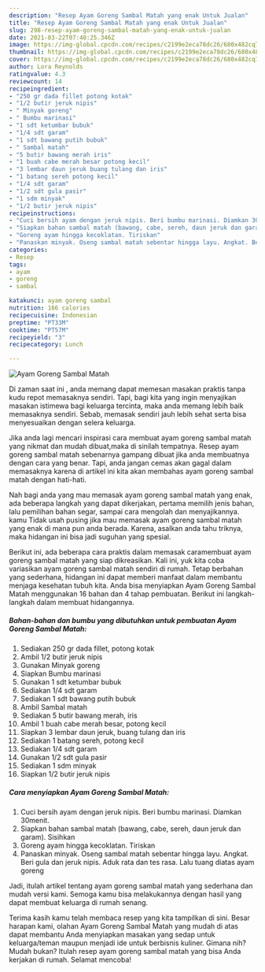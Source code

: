 ```yaml
---
description: "Resep Ayam Goreng Sambal Matah yang enak Untuk Jualan"
title: "Resep Ayam Goreng Sambal Matah yang enak Untuk Jualan"
slug: 298-resep-ayam-goreng-sambal-matah-yang-enak-untuk-jualan
date: 2021-03-22T07:40:25.346Z
image: https://img-global.cpcdn.com/recipes/c2199e2eca78dc26/680x482cq70/ayam-goreng-sambal-matah-foto-resep-utama.jpg
thumbnail: https://img-global.cpcdn.com/recipes/c2199e2eca78dc26/680x482cq70/ayam-goreng-sambal-matah-foto-resep-utama.jpg
cover: https://img-global.cpcdn.com/recipes/c2199e2eca78dc26/680x482cq70/ayam-goreng-sambal-matah-foto-resep-utama.jpg
author: Lora Reynolds
ratingvalue: 4.3
reviewcount: 14
recipeingredient:
- "250 gr dada fillet potong kotak"
- "1/2 butir jeruk nipis"
- " Minyak goreng"
- " Bumbu marinasi"
- "1 sdt ketumbar bubuk"
- "1/4 sdt garam"
- "1 sdt bawang putih bubuk"
- " Sambal matah"
- "5 butir bawang merah iris"
- "1 buah cabe merah besar potong kecil"
- "3 lembar daun jeruk buang tulang dan iris"
- "1 batang sereh potong kecil"
- "1/4 sdt garam"
- "1/2 sdt gula pasir"
- "1 sdm minyak"
- "1/2 butir jeruk nipis"
recipeinstructions:
- "Cuci bersih ayam dengan jeruk nipis. Beri bumbu marinasi. Diamkan 30menit."
- "Siapkan bahan sambal matah (bawang, cabe, sereh, daun jeruk dan garam). Sisihkan"
- "Goreng ayam hingga kecoklatan. Tiriskan"
- "Panaskan minyak. Oseng sambal matah sebentar hingga layu. Angkat. Beri gula dan jeruk nipis. Aduk rata dan tes rasa. Lalu tuang diatas ayam goreng"
categories:
- Resep
tags:
- ayam
- goreng
- sambal

katakunci: ayam goreng sambal 
nutrition: 166 calories
recipecuisine: Indonesian
preptime: "PT33M"
cooktime: "PT57M"
recipeyield: "3"
recipecategory: Lunch

---
```



![Ayam Goreng Sambal Matah](https://img-global.cpcdn.com/recipes/c2199e2eca78dc26/680x482cq70/ayam-goreng-sambal-matah-foto-resep-utama.jpg)

Di zaman  saat ini , anda memang dapat memesan masakan praktis tanpa kudu repot memasaknya sendiri. Tapi, bagi kita yang ingin menyajikan masakan istimewa bagi keluarga tercinta, maka anda memang lebih baik memasaknya sendiri. Sebab, memasak sendiri jauh lebih sehat serta bisa menyesuaikan dengan selera keluarga.

Jika anda lagi mencari inspirasi cara membuat ayam goreng sambal matah yang nikmat dan mudah dibuat,maka di sinilah tempatnya. Resep ayam goreng sambal matah  sebenarnya gampang dibuat jika anda membuatnya dengan cara yang benar. Tapi, anda jangan cemas akan gagal dalam memasaknya 
karena di artikel ini kita akan membahas ayam goreng sambal matah dengan hati-hati.  



Nah bagi anda yang mau memasak ayam goreng sambal matah yang enak, ada beberapa langkah yang dapat dikerjakan, pertama memilih jenis bahan, lalu pemilihan bahan segar, sampai cara mengolah dan menyajikannya. kamu Tidak usah pusing jika mau memasak ayam goreng sambal matah yang enak di mana pun anda berada. Karena, asalkan anda  tahu triknya, maka hidangan ini bisa jadi suguhan yang spesial.

Berikut ini, ada beberapa cara praktis  dalam memasak caramembuat ayam goreng sambal matah yang siap dikreasikan. Kali ini, yuk kita coba variasikan ayam goreng sambal matah sendiri di rumah. Tetap berbahan yang sederhana, hidangan ini dapat memberi manfaat dalam membantu menjaga kesehatan tubuh kita. Anda bisa menyiapkan Ayam Goreng Sambal Matah menggunakan 16 bahan dan 4 tahap pembuatan. Berikut ini langkah-langkah dalam membuat hidangannya.

<!--inarticleads1-->

##### Bahan-bahan dan bumbu yang dibutuhkan untuk pembuatan Ayam Goreng Sambal Matah:

1. Sediakan 250 gr dada fillet, potong kotak
1. Ambil 1/2 butir jeruk nipis
1. Gunakan  Minyak goreng
1. Siapkan  Bumbu marinasi
1. Gunakan 1 sdt ketumbar bubuk
1. Sediakan 1/4 sdt garam
1. Sediakan 1 sdt bawang putih bubuk
1. Ambil  Sambal matah
1. Sediakan 5 butir bawang merah, iris
1. Ambil 1 buah cabe merah besar, potong kecil
1. Siapkan 3 lembar daun jeruk, buang tulang dan iris
1. Sediakan 1 batang sereh, potong kecil
1. Sediakan 1/4 sdt garam
1. Gunakan 1/2 sdt gula pasir
1. Sediakan 1 sdm minyak
1. Siapkan 1/2 butir jeruk nipis




<!--inarticleads2-->

##### Cara menyiapkan Ayam Goreng Sambal Matah:

1. Cuci bersih ayam dengan jeruk nipis. Beri bumbu marinasi. Diamkan 30menit.
1. Siapkan bahan sambal matah (bawang, cabe, sereh, daun jeruk dan garam). Sisihkan
1. Goreng ayam hingga kecoklatan. Tiriskan
1. Panaskan minyak. Oseng sambal matah sebentar hingga layu. Angkat. Beri gula dan jeruk nipis. Aduk rata dan tes rasa. Lalu tuang diatas ayam goreng




Jadi, itulah artikel tentang  ayam goreng sambal matah  yang sederhana dan mudah versi kami. Semoga kamu bisa melakukannya dengan hasil yang dapat membuat keluarga di rumah senang. 

Terima kasih kamu telah membaca resep yang kita tampilkan di sini. Besar harapan kami, olahan  Ayam Goreng Sambal Matah yang mudah di atas dapat membantu Anda menyiapkan masakan yang sedap untuk keluarga/teman maupun menjadi ide untuk berbisnis kuliner. Gimana nih? Mudah bukan? Itulah resep ayam goreng sambal matah yang bisa Anda kerjakan di rumah. Selamat mencoba!

